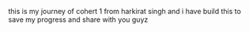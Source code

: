 this is my journey of cohert 1 from harkirat singh and i have build this to save my progress and share with you guyz
